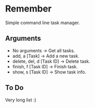 # Remember

Simple command line task manager.

## Arguments

- No arguments   -> Get all tasks.
- add, a [Task]     -> Add a new task.
- delete, del, d [Task ID]  -> Delete task.
- finish, f [Task ID] -> Finish task.
- show, s [Task ID] -> Show task info.

## To Do

Very long list :)
